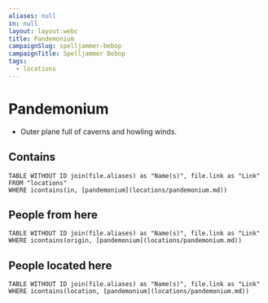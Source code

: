 ```yaml
---
aliases: null
in: null
layout: layout.webc
title: Pandemonium
campaignSlug: spelljammer-bebop
campaignTitle: Spelljammer Bebop
tags:
  - locations
---
```

# Pandemonium

- Outer plane full of caverns and howling winds.

## Contains
```dataview
TABLE WITHOUT ID join(file.aliases) as "Name(s)", file.link as "Link"
FROM "locations"
WHERE icontains(in, [pandemonium](locations/pandemonium.md))
```

## People from here

```dataview
TABLE WITHOUT ID join(file.aliases) as "Name(s)", file.link as "Link"
WHERE icontains(origin, [pandemonium](locations/pandemonium.md))
```

## People located here

```dataview
TABLE WITHOUT ID join(file.aliases) as "Name(s)", file.link as "Link"
WHERE icontains(location, [pandemonium](locations/pandemonium.md))
```
